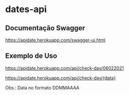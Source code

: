 # dates-api

## Documentação Swagger
https://apidate.herokuapp.com/swagger-ui.html

## Exemplo de Uso
https://apidate.herokuapp.com/api/check-day/06022021

https://apidate.herokuapp.com/api/check-day/{data}

Obs.: Data no formato DDMMAAAA
